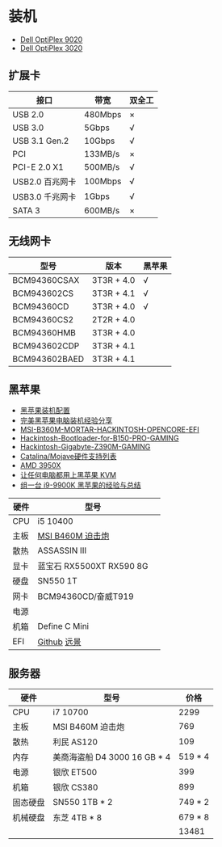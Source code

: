 # 装机

- [Dell OptiPlex 9020](https://dl.dell.com/topicspdf/optiplex-9020-desktop_owners-manual_zh-cn.pdf)
- [Dell OptiPlex 3020](https://dl.dell.com/topicspdf/optiplex-3020-desktop_owners-manual_zh-cn.pdf)

## 扩展卡

| 接口            | 带宽    | 双全工 |
| --------------- | ------- | ------ |
| USB 2.0         | 480Mbps | ×      |
| USB 3.0         | 5Gbps   | √      |
| USB 3.1 Gen.2   | 10Gbps  | √      |
| PCI             | 133MB/s | ×      |
| PCI-E 2.0 X1    | 500MB/s | √      |
| USB2.0 百兆网卡 | 100Mbps | √      |
| USB3.0 千兆网卡 | 1Gbps   | √      |
| SATA 3          | 600MB/s | ×      |

## 无线网卡

| 型号          | 版本       | 黑苹果 |
| ------------- | ---------- | ------ |
| BCM94360CSAX  | 3T3R + 4.0 | √      |
| BCM943602CS   | 3T3R + 4.1 | √      |
| BCM94360CD    | 3T3R + 4.0 | √      |
| BCM94360CS2   | 2T2R + 4.0 |        |
| BCM94360HMB   | 3T3R + 4.0 |        |
| BCM943602CDP  | 3T3R + 4.1 |        |
| BCM943602BAED | 3T3R + 4.1 |        |

## 黑苹果

- [黑苹果装机配置](https://osx.cx/retail.html)
- [完美黑苹果电脑装机经验分享](https://www.bilibili.com/video/BV1y7411Q7Y7/)
- [MSI-B360M-MORTAR-HACKINTOSH-OPENCORE-EFI](https://github.com/GeQ1an/MSI-B360M-MORTAR-HACKINTOSH-OPENCORE-EFI)
- [Hackintosh-Bootloader-for-B150-PRO-GAMING](https://github.com/lslqtz/Hackintosh-Bootloader-for-B150-PRO-GAMING)
- [Hackintosh-Gigabyte-Z390M-GAMING](https://github.com/BenjaminX/Hackintosh-Gigabyte-Z390M-GAMING)
- [Catalina/Mojave硬件支持列表](https://blog.daliansky.net/Mojave-Hardware-Support-List.html)
- [AMD 3950X](https://www.v2ex.com/t/706639)
- [让任何电脑都用上黑苹果 KVM](https://www.bilibili.com/video/BV1vb411V7WD)
- [组一台 i9-9900K 黑苹果的经验与总结](https://v2ex.com/t/657379)

| 硬件 | 型号                                                         |      |
| ---- | ------------------------------------------------------------ | ---- |
| CPU  | i5 10400                                                     |      |
| 主板 | [MSI B460M 迫击炮](https://cn.msi.com/Motherboard/MAG-B460M-MORTAR/Specification) |      |
| 散热 | ASSASSIN III                                                 |      |
| 显卡 | 蓝宝石 RX5500XT   RX590 8G                                   |      |
| 硬盘 | SN550 1T                                                     |      |
| 网卡 | BCM94360CD/奋威T919                                          |      |
| 电源 |                                                              |      |
| 机箱 | Define C Mini                                                |      |
| EFI  | [Github](https://github.com/josways/B460M-MORTAR) [远景](http://bbs.pcbeta.com/viewthread-1861472-1-1.html) |      |

## 服务器

| 硬件     | 型号                         | 价格    |
| -------- | ---------------------------- | ------- |
| CPU      | i7 10700                     | 2299    |
| 主板     | MSI B460M 迫击炮             | 769     |
| 散热     | 利民 AS120                   | 109     |
| 内存     | 美商海盗船 D4 3000 16 GB * 4 | 519 * 4 |
| 电源     | 银欣 ET500                   | 399     |
| 机箱     | 银欣 CS380                   | 899     |
| 固态硬盘 | SN550 1TB * 2                | 749 * 2 |
| 机械硬盘 | 东芝 4TB * 8                 | 679 * 8 |
|          |                              | 13481   |

